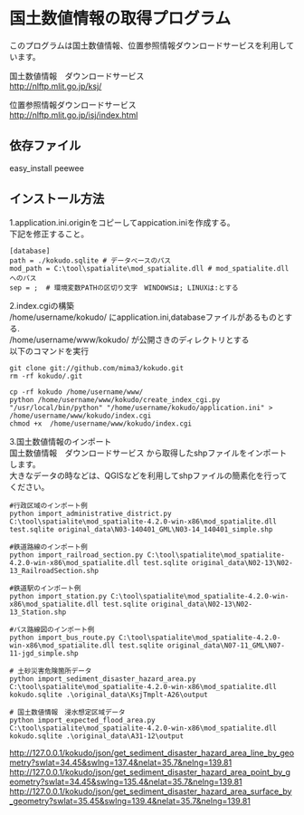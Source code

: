国土数値情報の取得プログラム
==========
このプログラムは国土数値情報、位置参照情報ダウンロードサービスを利用しています。  

国土数値情報　ダウンロードサービス  
http://nlftp.mlit.go.jp/ksj/  


位置参照情報ダウンロードサービス  
http://nlftp.mlit.go.jp/isj/index.html  

依存ファイル  
-------------
easy_install peewee  


インストール方法
-----------------
1.application.ini.originをコピーしてappication.iniを作成する。  
下記を修正すること。  

    [database]
    path = ./kokudo.sqlite # データべースのパス
    mod_path = C:\tool\spatialite\mod_spatialite.dll # mod_spatialite.dllへのパス
    sep = ;  # 環境変数PATHの区切り文字　WINDOWSは; LINUXは:とする

2.index.cgiの構築  
/home/username/kokudo/ にapplication.ini,databaseファイルがあるものとする.  
/home/username/www/kokudo/ が公開さきのディレクトリとする  
以下のコマンドを実行

    git clone git://github.com/mima3/kokudo.git 
    rm -rf kokudo/.git

    cp -rf kokudo /home/username/www/
    python /home/username/www/kokudo/create_index_cgi.py "/usr/local/bin/python" "/home/username/kokudo/application.ini" > /home/username/www/kokudo/index.cgi
    chmod +x  /home/username/www/kokudo/index.cgi

3.国土数値情報のインポート  
国土数値情報　ダウンロードサービス  から取得したshpファイルをインポートします。  
大きなデータの時などは、QGISなどを利用してshpファイルの簡素化を行ってください。
    
    #行政区域のインポート例
    python import_administrative_district.py C:\tool\spatialite\mod_spatialite-4.2.0-win-x86\mod_spatialite.dll test.sqlite original_data\N03-140401_GML\N03-14_140401_simple.shp
    
    #鉄道路線のインポート例
    python import_railroad_section.py C:\tool\spatialite\mod_spatialite-4.2.0-win-x86\mod_spatialite.dll test.sqlite original_data\N02-13\N02-13_RailroadSection.shp
    
    #鉄道駅のインポート例
    python import_station.py C:\tool\spatialite\mod_spatialite-4.2.0-win-x86\mod_spatialite.dll test.sqlite original_data\N02-13\N02-13_Station.shp
    
    #バス路線図のインポート例
    python import_bus_route.py C:\tool\spatialite\mod_spatialite-4.2.0-win-x86\mod_spatialite.dll test.sqlite original_data\N07-11_GML\N07-11-jgd_simple.shp

    # 土砂災害危険箇所データ
    python import_sediment_disaster_hazard_area.py C:\tool\spatialite\mod_spatialite-4.2.0-win-x86\mod_spatialite.dll kokudo.sqlite .\original_data\KsjTmplt-A26\output

    # 国土数値情報　浸水想定区域データ
    python import_expected_flood_area.py C:\tool\spatialite\mod_spatialite-4.2.0-win-x86\mod_spatialite.dll kokudo.sqlite .\original_data\A31-12\output
http://127.0.0.1/kokudo/json/get_sediment_disaster_hazard_area_line_by_geometry?swlat=34.45&swlng=137.4&nelat=35.7&nelng=139.81
http://127.0.0.1/kokudo/json/get_sediment_disaster_hazard_area_point_by_geometry?swlat=34.45&swlng=135.4&nelat=35.7&nelng=139.81
http://127.0.0.1/kokudo/json/get_sediment_disaster_hazard_area_surface_by_geometry?swlat=35.45&swlng=139.4&nelat=35.7&nelng=139.81